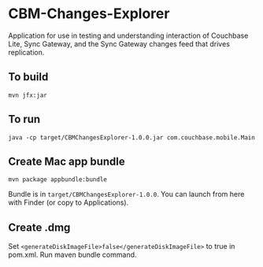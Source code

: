 # CBM-Changes-Explorer

Application for use in testing and understanding interaction of Couchbase Lite, Sync Gateway, and the Sync Gateway changes feed that drives replication.

## To build

`mvn jfx:jar`

## To run

`java -cp target/CBMChangesExplorer-1.0.0.jar com.couchbase.mobile.Main`

## Create Mac app bundle

`mvn package appbundle:bundle`

Bundle is in `target/CBMChangesExplorer-1.0.0`.  You can launch from here with Finder (or copy to Applications).

## Create .dmg

Set `<generateDiskImageFile>false</generateDiskImageFile>` to true in pom.xml.  Run maven bundle command.
